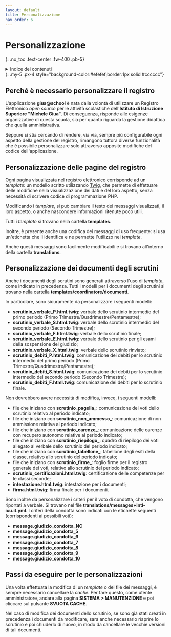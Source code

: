 ```yaml
---
layout: default
title: Personalizzazione
nav_order: 6
---
```


# Personalizzazione
{: .no_toc .text-center .fw-400 .pb-5}

<details markdown="block">
  <summary>Indice dei contenuti</summary>
  {: .text-delta .text-center}
1. TOC
{:toc}
</details>
{: .my-5 .px-4 style="background-color:#efefef;border:1px solid #cccccc"}

## Perché è necessario personalizzare il registro

L'applicazione **giua@school** è nata dalla volontà di utilizzare un Registro Elettronico _open source_
per le attività scolastiche dell'**Istituto di Istruzione Superiore "Michele Giua"**.
Di conseguenza, risponde alle esigenze organizzative di questa scuola, sia per quanto
riguarda la gestione didattica che quella amministrativa.

Seppure si stia cercando di rendere,
via via, sempre più configurabile ogni aspetto della gestione del registro, rimangono
tuttora diverse funzionalità che è possibile personalizzare solo attraverso apposite
modifiche del codice dell'applicazione.


## Personalizzazione delle pagine del registro

Ogni pagina visualizzata nel registro elettronico corrisponde ad un _template_: un modello
scritto utilizzando [Twig](https://twig.symfony.com/), che permette di effettuare delle
modifiche nella visualizzazione dei dati e del loro aspetto, senza necessità di
scrivere codice di programmazione PHP.

Modificando i _template_, si può cambiare il testo dei messaggi visualizzati, il loro aspetto,
o anche nascondere informazioni ritenute poco utili.

Tutti i _template_ si trovano nella cartella **templates**.

Inoltre, è presente anche una codifica dei messaggi di uso frequente:
si usa un'etichetta che li identifica e ne permette l'utilizzo nei _template_.

Anche questi messaggi sono facilmente modificabili e si trovano all'interno della
cartella **translations**.

## Personalizzazione dei documenti degli scrutini


Anche i documenti degli scrutini sono generati attraverso l'uso di _template_, come indicato
in precedenza.
Tutti i modelli per i documenti degli scrutini si trovano nella cartella **templates/coordinatore/documenti**.

In particolare, sono sicuramente da personalizzare i seguenti modelli:
  - **scrutinio_verbale_P.html.twig**: verbale dello scrutinio intermedio del primo periodo (Primo Trimestre/Quadrimestre/Pentamestre);
  - **scrutinio_verbale_S.html.twig**: verbale dello scrutinio intermedio del secondo periodo (Secondo Trimestre);
  - **scrutinio_verbale_F.html.twig**: verbale dello scrutinio finale;
  - **scrutinio_verbale_E.html.twig**: verbale dello scrutinio per gli esami della sospensione del giudizio;
  - **scrutinio_verbale_X.html.twig**: verbale dello scrutinio rinviato;
  - **scrutinio_debiti_P.html.twig**: comunicazione dei debiti per lo scrutinio intermedio del primo periodo (Primo Trimestre/Quadrimestre/Pentamestre);
  - **scrutinio_debiti_S.html.twig**: comunicazione dei debiti per lo scrutinio intermedio del secondo periodo (Secondo Trimestre);
  - **scrutinio_debiti_F.html.twig**: comunicazione dei debiti per lo scrutinio finale.

Non dovrebbero avere necessità di modifica, invece, i seguenti modelli:
  - file che iniziano con **scrutinio_pagella_**: comunicazione dei voti dello scrutinio relativo al periodo indicato;
  - file che iniziano con **scrutinio_non_ammesso_**: comunicazione di non ammissione relativa al periodo indicato;
  - file che iniziano con **scrutinio_carenze_**: comunicazione delle carenze con recupero autonomo relative al periodo indicato;
  - file che iniziano con **scrutinio_riepilogo_**: quadro di riepilogo dei voti allegato al verbale dello scrutinio del periodo indicato;
  - file che iniziano con **scrutinio_tabellone_**: tabellone degli esiti della classe, relativo allo scrutinio del periodo indicato;
  - file che iniziano con **scrutinio_firme_**: foglio firme per il registro generale dei voti, relativo allo scrutinio del periodo indicato;
  - **scrutinio_certificazioni.html.twig**: certificazione delle competenze per le classi seconde;
  - **intestazione.html.twig**: intestazione per i documenti;
  - **firma.html.twig**: firma finale per i documenti.

Sono inoltre da personalizzare i criteri per il voto di condotta, che vengono riportati a verbale.
Si trovano nel file **translations/messages+intl-icu.it.yml**.
I criteri della condotta sono indicati con le etichette seguenti (corrispondenti ai possibili voti):
  - **message.giudizio_condotta_NC**
  - **message.giudizio_condotta_5**
  - **message.giudizio_condotta_6**
  - **message.giudizio_condotta_7**
  - **message.giudizio_condotta_8**
  - **message.giudizio_condotta_9**
  - **message.giudizio_condotta_10**


## Passi da eseguire per le personalizzazioni

Una volta effettuata la modifica di un _template_ o del file dei messaggi, è sempre necessario cancellare
la _cache_. Per fare questo, come utente amministratore, andare alla pagina **SISTEMA > MANUTENZIONE**
e poi cliccare sul pulsante **SVUOTA CACHE**.

Nel caso di modifica dei documenti dello scrutinio, se sono già stati creati in precedenza i
documenti da modificare, sarà anche necessario riaprire lo scrutinio e poi chiuderlo di nuovo, in modo
da cancellare le vecchie versioni di tali documenti.
